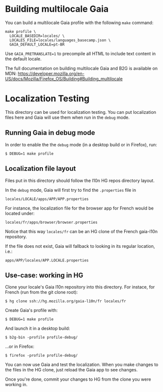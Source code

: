 Building multilocale Gaia
=========================

You can build a multilocale Gaia profile with the following `make` command:

    make profile \
      LOCALE_BASEDIR=locales/ \
      LOCALES_FILE=locales/languages_basecamp.json \
      GAIA_DEFAULT_LOCALE=pt-BR

Use `GAIA_PRETRANSLATE=1` to precompile all HTML to include text content in
the default locale.

The full documentation on building multilocale Gaia and B2G is available on MDN: https://developer.mozilla.org/en-US/docs/Mozilla/Firefox_OS/Building#Building_multilocale


Localization Testing
====================

This directory can be used for localization testing.  You can put localization 
files here and Gaia will use them when run in the `debug` mode.

Running Gaia in debug mode
--------------------------

In order to enable the the `debug` mode (in a desktop build or in Firefox), 
run:

    $ DEBUG=1 make profile

Localization file layout
------------------------

Files put in this directory should follow the l10n HG repos directory layout.  

In the `debug` mode, Gaia will first try to find the `.properties` file in 

    locales/LOCALE/apps/APP/APP.properties

For instance, the localization file for the browser app for French would be 
located under:

    locales/fr/apps/browser/browser.properties

Notice that this way `locales/fr` can be an HG clone of the French gaia-l10n 
repository.

If the file does not exist, Gaia will fallback to looking in its regular 
location, i.e.:

    apps/APP/locales/APP.LOCALE.properties

Use-case: working in HG
-----------------------

Clone your locale's Gaia l10n repository into this directory.  For instace, for 
French (run from the git clone root):

    $ hg clone ssh://hg.mozilla.org/gaia-l10n/fr locales/fr

Create Gaia's profile with:

    $ DEBUG=1 make profile

And launch it in a desktop build:

    $ b2g-bin -profile profile-debug/

...or in Firefox:

    $ firefox -profile profile-debug/

You can now use Gaia and test the localization.  When you make changes to the 
files in the HG clone, just reload the Gaia app to see changes.

Once you're done, commit your changes to HG from the clone you were working in.
